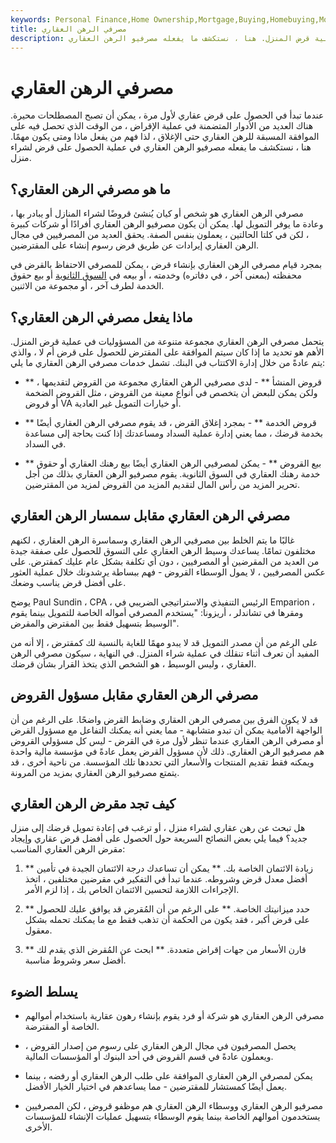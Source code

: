 ```yaml
---
keywords: Personal Finance,Home Ownership,Mortgage,Buying,Homebuying,Mortgage Banker,Mortgage Broker,Mortgage Lender,Mortgages
title: مصرفي الرهن العقاري
description: يتحمل مصرفي الرهن العقاري مجموعة متنوعة من المسؤوليات في عملية قرض المنزل. هنا ، نستكشف ما يفعله مصرفيو الرهن العقاري.
---
```


# مصرفي الرهن العقاري
عندما تبدأ في الحصول على قرض عقاري لأول مرة ، يمكن أن تصبح المصطلحات محيرة. هناك العديد من الأدوار المتضمنة في عملية الإقراض ، من الوقت الذي تحصل فيه على الموافقة المسبقة للرهن العقاري حتى الإغلاق ، لذا فهم من يفعل ماذا ومتى يكون مهمًا. هنا ، نستكشف ما يفعله مصرفيو الرهن العقاري في عملية الحصول على قرض لشراء منزل.

## ما هو مصرفي الرهن العقاري؟

مصرفي الرهن العقاري هو شخص أو كيان يُنشئ قروضًا لشراء المنازل أو يبادر بها ، وعادة ما يوفر التمويل لها. يمكن أن يكون مصرفيو الرهن العقاري أفرادًا أو شركات كبيرة ، لكن في كلتا الحالتين ، يعملون بنفس الصفة. يحقق العديد من المصرفيين في مجال الرهن العقاري إيرادات عن طريق فرض رسوم إنشاء على المقترضين.

بمجرد قيام مصرفي الرهن العقاري بإنشاء قرض ، يمكن للمصرفي الاحتفاظ بالقرض في محفظته (بمعنى آخر ، في دفاتره) وخدمته ، أو بيعه في [السوق الثانوية](/secondary_mortgage_market) أو بيع حقوق الخدمة لطرف آخر ، أو مجموعة من الاثنين.

## ماذا يفعل مصرفي الرهن العقاري؟

يتحمل مصرفي الرهن العقاري مجموعة متنوعة من المسؤوليات في عملية قرض المنزل. الأهم هو تحديد ما إذا كان سيتم الموافقة على المقترض للحصول على قرض أم لا ، والذي يتم عادةً من خلال إدارة الاكتتاب في البنك. تشمل خدمات مصرفي الرهن العقاري ما يلي:

- ** قروض المنشأ ** - لدى مصرفيي الرهن العقاري مجموعة من القروض لتقديمها ، ولكن يمكن للبعض أن يتخصص في أنواع معينة من القروض ، مثل القروض الضخمة أو قروض VA أو خيارات التمويل غير العادية.

- ** قروض الخدمة ** - بمجرد إغلاق القرض ، قد يقوم مصرفي الرهن العقاري أيضًا بخدمة قرضك ، مما يعني إدارة عملية السداد ومساعدتك إذا كنت بحاجة إلى مساعدة في السداد.

- ** بيع القروض ** - يمكن لمصرفيي الرهن العقاري أيضًا بيع رهنك العقاري أو حقوق خدمة رهنك العقاري في السوق الثانوية. يقوم مصرفيو الرهن العقاري بذلك من أجل تحرير المزيد من رأس المال لتقديم المزيد من القروض لمزيد من المقترضين.

## مصرفي الرهن العقاري مقابل سمسار الرهن العقاري

غالبًا ما يتم الخلط بين مصرفيي الرهن العقاري وسماسرة الرهن العقاري ، لكنهم مختلفون تمامًا. يساعدك وسيط الرهن العقاري على التسوق للحصول على صفقة جيدة من العديد من المقرضين أو المصرفيين ، دون أي تكلفة بشكل عام عليك كمقترض. على عكس المصرفيين ، لا يمول الوسطاء القروض - فهم ببساطة يرشدونك خلال عملية العثور على أفضل قرض يناسب وضعك.

يوضح Paul Sundin ، CPA ، الرئيس التنفيذي والاستراتيجي الضريبي في Emparion ، ومقرها في تشاندلر ، أريزونا: "يستخدم المصرفي أمواله الخاصة للتمويل بينما يقوم الوسيط بتسهيل فقط بين المقترض والمقرض".

على الرغم من أن مصدر التمويل قد لا يبدو مهمًا للغاية بالنسبة لك كمقترض ، إلا أنه من المفيد أن تعرف أثناء تنقلك في عملية شراء المنزل. في النهاية ، سيكون مصرفي الرهن العقاري ، وليس الوسيط ، هو الشخص الذي يتخذ القرار بشأن قرضك.

## مصرفي الرهن العقاري مقابل مسؤول القروض

قد لا يكون الفرق بين مصرفي الرهن العقاري وضابط القرض واضحًا. على الرغم من أن الواجهة الأمامية يمكن أن تبدو متشابهة - مما يعني أنه يمكنك التفاعل مع مسؤول القرض أو مصرفي الرهن العقاري عندما تنظر لأول مرة في القرض - ليس كل مسؤولي القروض هم مصرفيو الرهن العقاري. ذلك لأن مسؤول القرض يعمل عادةً في مؤسسة مالية واحدة ويمكنه فقط تقديم المنتجات والأسعار التي تحددها تلك المؤسسة. من ناحية أخرى ، قد يتمتع مصرفيو الرهن العقاري بمزيد من المرونة.

## كيف تجد مقرض الرهن العقاري

هل تبحث عن رهن عقاري لشراء منزل ، أو ترغب في إعادة تمويل قرضك إلى منزل جديد؟ فيما يلي بعض النصائح السريعة حول الحصول على أفضل قرض عقاري وإيجاد مقرض الرهن العقاري المناسب:

1. ** زيادة الائتمان الخاصة بك. ** يمكن أن تساعدك درجة الائتمان الجيدة في تأمين أفضل معدل قرض وشروطه. عندما تبدأ في التفكير في مقرضين مختلفين ، اتخذ الإجراءات اللازمة لتحسين الائتمان الخاص بك ، إذا لزم الأمر.

1. ** حدد ميزانيتك الخاصة. ** على الرغم من أن المُقرض قد يوافق عليك للحصول على قرض أكبر ، فقد يكون من الحكمة أن تذهب فقط مع ما يمكنك تحمله بشكل معقول.

1. ** قارن الأسعار من جهات إقراض متعددة. ** ابحث عن المُقرض الذي يقدم لك أفضل سعر وشروط مناسبة.

## يسلط الضوء

- مصرفي الرهن العقاري هو شركة أو فرد يقوم بإنشاء رهون عقارية باستخدام أموالهم الخاصة أو المقترضة.

- يحصل المصرفيون في مجال الرهن العقاري على رسوم من إصدار القروض ، ويعملون عادةً في قسم القروض في أحد البنوك أو المؤسسات المالية.

- يمكن لمصرفي الرهن العقاري الموافقة على طلب الرهن العقاري أو رفضه ، بينما يعمل أيضًا كمستشار للمقترضين - مما يساعدهم في اختيار الخيار الأفضل.

- مصرفيو الرهن العقاري ووسطاء الرهن العقاري هم موظفو قروض ، لكن المصرفيين يستخدمون أموالهم الخاصة بينما يقوم الوسطاء بتسهيل عمليات الإنشاء للمؤسسات الأخرى.

